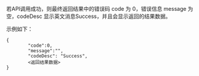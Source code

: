 若API调用成功，则最终返回结果中的错误码 code 为 0，错误信息 message 为空，codeDesc 显示英文消息Success，并且会显示返回的结果数据。

示例如下：

```
{
		"code":0,
		"message":"",
        "codeDesc": "Success",
		<返回结果数据>
}
```
